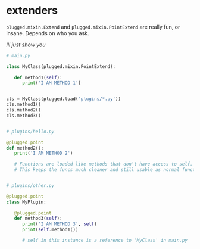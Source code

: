 # extenders

`plugged.mixin.Extend` and `plugged.mixin.PointExtend` are really fun, or insane. Depends on who you ask.

*Ill just show you*

```python
# main.py

class MyClass(plugged.mixin.PointExtend):
   
   def method1(self):
      print('I AM METHOD 1')


cls = MyClass(plugged.load('plugins/*.py'))
cls.method1()
cls.method2()
cls.method3()


# plugins/hello.py

@plugged.point
def method2():
   print('I AM METHOD 2')

   # Functions are loaded like methods that don't have access to self.
   # This keeps the funcs much cleaner and still usable as normal functions.


# plugins/other.py

@plugged.point
class MyPlugin:
   
   @plugged.point
   def method3(self):
      print('I AM METHOD 3', self)
      print(self.method1())

      # self in this instance is a reference to 'MyClass' in main.py
```
